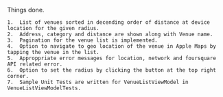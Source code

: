 Things done.


	1.	List of venues sorted in decending order of distance at device location for the given radius.	
	2.	Address, category and distance are shown along with Venue name.
	3.	Pagination for the venue list is implemented.
	4.	Option to navigate to geo location of the venue in Apple Maps by tapping the venue in the list.
	5.	Approppriate error messages for location, network and foursquare API related error.
	6.	Option to set the radius by clicking the button at the top right corner. 
	7.	Sample Unit Tests are written for VenueListViewModel in VenueListViewModelTests. 
